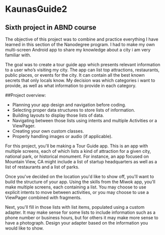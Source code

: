 # KaunasGuide2
##  Sixth project in ABND course

The objective of this project was to combine and practice everything I have learned in this section of the Nanodegree program. I had to  make my own multi-screen Android app to share my knowledge about a city i am very familiar with.

The goal was to create a tour guide app which presents relevant information to a user who’s visiting my city. The app can list top attractions, restaurants, public places, or events for the city. It can contain all the best known secrets that only locals know. My decision was which categories i want to provide, as well as what information to provide in each category.

##Project overview:
 - Planning your app design and navigation before coding.
 - Selecting proper data structures to store lists of information.
 - Building layouts to display those lists of data.
 - Navigating between those lists using intents and multiple Activities or a ViewPager.
 - Creating your own custom classes.
 - Properly handling images or audio (if applicable).

For this project, you'll be making a Tour Guide app. This is an app with multiple screens, each of which lists a kind of attraction for a given city, national park, or historical monument. For instance, an app focused on Mountain View, CA might include a list of startup headquarters as well as a list of restaurants and a list of parks.

Once you've decided on the location you'd like to show off, you'll want to build the structure of your app. Using the skills from the Miwok app, you'll make multiple screens, each containing a list. You may choose to use explicit intents to move between activities, or you may choose to use a ViewPager combined with fragments.

Next, you'll fill in those lists with list items, populated using a custom adapter. It may make sense for some lists to include information such as a phone number or business hours, but for others it may make more sense to have a photograph. Design your adapter based on the information you would like to show.




